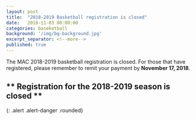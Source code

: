 ```yaml
---
layout: post
title:  "2018-2019 Basketball registration is closed"
date:   2018-11-03 00:00:00
categories: baseketball
background: '/img/bg-background.jpg'
excerpt_separator: <!--more-->
published: true
---
```

The MAC 2018-2019 basketball registration is closed. For those that have registered, please remember to remit your payment by **November 17, 2018**.

## ** Registration for the 2018-2019 season is closed **
{: .alert .alert-danger .rounded}